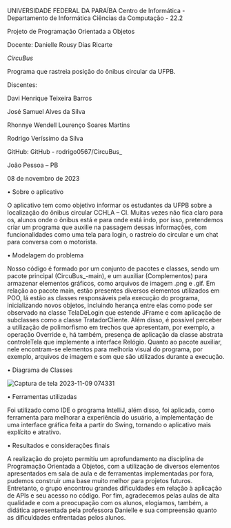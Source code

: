 UNIVERSIDADE FEDERAL DA PARAÍBA
Centro de Informática - Departamento de Informática
Ciências da Computação - 22.2

Projeto de Programação Orientada a Objetos

Docente: Danielle Rousy Dias Ricarte

  *CircuBus*
  
Programa que rastreia posição do ônibus circular da UFPB.

Discentes:

Davi Henrique Teixeira Barros 

José Samuel Alves da Silva

Rhonnye Wendell Lourenço Soares Martins

Rodrigo Veríssimo da Silva

GitHub:
GitHub - rodrigo0567/CircuBus_

João Pessoa – PB

08 de novembro de 2023

• Sobre o aplicativo

O aplicativo tem como objetivo informar os estudantes da UFPB sobre a localização do ônibus circular CCHLA – CI. Muitas vezes não fica claro para os, 
alunos onde o ônibus está e para onde está indo, por isso, pretendemos criar 
um programa que auxilie na passagem dessas informações, com
funcionalidades como uma tela para login, o rastreio do circular e um chat para
conversa com o motorista.

• Modelagem do problema

Nosso código é formado por um conjunto de pacotes e classes, sendo um
pacote principal (CircuBus_-main), e um auxiliar (Complementos) para
armazenar elementos gráficos, como arquivos de imagem .png e .gif.
Em relação ao pacote main, estão presentes diversos elementos utilizados em
POO, lá estão as classes responsáveis pela execução do programa,
inicializando novos objetos, incluindo herança entre elas como pode ser
observado na classe TelaDeLogin que estende JFrame e com aplicação de
subclasses como a classe TratadorCliente. Além disso, é possível perceber a
utilização de polimorfismo em trechos que apresentam, por exemplo, a
operação Override e, há também, presença de aplicação da classe abstrata
controleTela que implemente a interface Relógio. Quanto ao pacote auxiliar,
nele encontram-se elementos para melhoria visual do programa, por exemplo,
arquivos de imagem e som que são utilizados durante a execução.

• Diagrama de Classes

![Captura de tela 2023-11-09 074331](https://github.com/rodrigo0567/CircuBus_/assets/125127942/e92f0a92-7334-4552-8d1c-28738300ee94)


• Ferramentas utilizadas

Foi utilizado como IDE o programa IntelliJ, além disso, foi aplicada, como
ferramenta para melhorar a experiência do usuário, a implementação de uma
interface gráfica feita a partir do Swing, tornando o aplicativo mais explícito e
atrativo.

• Resultados e considerações finais

A realização do projeto permitiu um aprofundamento na disciplina de
Programação Orientada a Objetos, com a utilização de diversos elementos
apresentados em sala de aula e de ferramentas implementadas por fora,
pudemos construir uma base muito melhor para projetos futuros. Entretanto, o
grupo encontrou grandes dificuldades em relação à aplicação de APIs e seu
acesso no código. Por fim, agradecemos pelas aulas de alta qualidade e com a
preocupação com os alunos, elogiamos, também, a didática apresentada pela
professora Danielle e sua compreensão quanto as dificuldades enfrentadas
pelos alunos.
